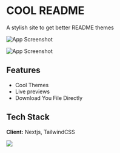 
# COOL README

A stylish site to get better README themes



![App Screenshot](https://via.placeholder.com/468x300?text=App+Screenshot+Here)

![App Screenshot](https://via.placeholder.com/468x300?text=App+Screenshot+Here)


## Features

- Cool Themes
- Live previews
- Download You File Directly 



## Tech Stack

**Client:** Nextjs, TailwindCSS




![](https://media.giphy.com/media/jNSY12faLpJSPDmt5b/giphy.gif)
